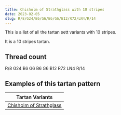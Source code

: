 ```yaml
---
title: Chisholm of Strathglass with 10 stripes
date: 2023-02-05
slug: R/8/G24/B6/G6/B6/G6/B12/R72/LN4/R/14
---
```

This is a list of all the tartan sett variants with 10 stripes.

It is a 10 stripes tartan.


## Thread count
R/8 G24 B6 G6 B6 G6 B12 R72 LN4 R/14

## Examples of this tartan pattern

| Tartan Variants |
|---------------|
| [Chisholm of Strathglass](/variants/r/8/g24/b6/g6/b6/g6/b12/r72/ln4/r/14-b304080-g008000-lne0e0e0-rc00000)||

